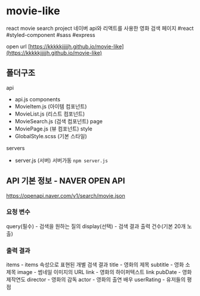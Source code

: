 # movie-like

react movie search project
네이버 api와 리액트를 사용한 영화 검색 페이지
#react #styled-component #sass #express

open url [https://kkkkkjjjjjh.github.io/movie-like](https://kkkkkjjjjjh.github.io/movie-like)

## 폴더구조

api

- api.js
  components
- MovieItem.js (아이템 컴포넌트)
- MovieList.js (리스트 컴포넌트)
- MovieSearch.js (검색 컴포넌트)
  page
- MoviePage.js (뷰 컴포넌트)
  style
- GlobalStyle.scss (기본 스타일)

servers

- server.js (서버)
  서버가동 `npm server.js`

## API 기본 정보 - NAVER OPEN API

https://openapi.naver.com/v1/search/movie.json

### 요청 변수

query(필수) - 검색을 원하는 질의
display(선택) - 검색 결과 출력 건수(기본 20개 노출)

### 출력 결과

items - items 속성으로 표현된 개별 검색 결과
title - 영화의 제목
subtitle - 영화 소제목
image - 썸네일 이미지의 URL
link - 영화의 하이퍼텍스트 link
pubDate - 영화 제작연도
director - 영화의 감독
actor - 영화의 출연 배우
userRating - 유저들의 평점
